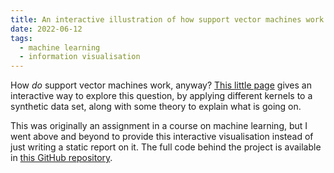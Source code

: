 ```yaml
---
title: An interactive illustration of how support vector machines work
date: 2022-06-12
tags:
  - machine learning
  - information visualisation
---
```


How _do_ support vector machines work, anyway? [This little page](https://v-agdur.shinyapps.io/WASP-AIML-Assignment2/) gives an interactive way to explore this question, by applying different kernels to a synthetic data set, along with some theory to explain what is going on.

This was originally an assignment in a course on machine learning, but I went above and beyond to provide this interactive visualisation instead of just writing a static report on it. The full code behind the project is available in [this GitHub repository](https://github.com/vagdur/WASP-AIML-Assignment2).

<!--more-->

